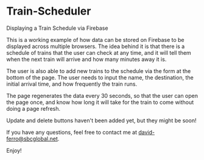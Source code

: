 # Train-Scheduler
Displaying a Train Schedule via Firebase

This is a working example of how data can be stored on Firebase to be displayed across multiple browsers.  The idea behind it is that there is a schedule of trains that the user can check at any time, and it will tell them when the next train will arrive and how many minutes away it is.

The user is also able to add new trains to the schedule via the form at the bottom of the page.  The user needs to input the name, the destination, the initial arrival time, and how frequently the train runs.

The page regenerates the data every 30 seconds, so that the user can open the page once, and know how long it will take for the train to come without doing a page refresh.

Update and delete buttons haven't been added yet, but they might be soon!

If you have any questions, feel free to contact me at david-ferro@sbcglobal.net.

Enjoy!